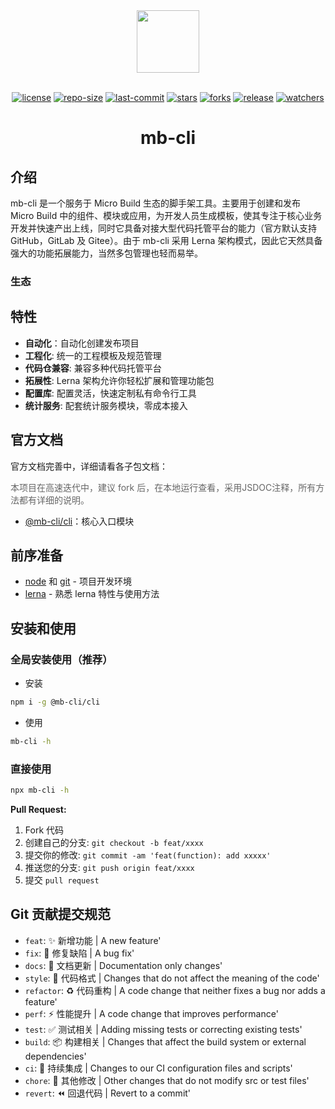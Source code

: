 <div align="center"> <a href="https://github.com/syh-micro-build/mb-cli"> <img width="100" src="./public/logo.png"> </a> <br> <br>

[![license](https://img.shields.io/github/license/syh-micro-build/mb-cli.svg)](LICENSE) [![repo-size](https://img.shields.io/github/repo-size/syh-micro-build/mb-cli.svg)](repo-size) [![last-commit](https://img.shields.io/github/last-commit/syh-micro-build/mb-cli.svg)](last-commit) [![stars](https://img.shields.io/github/stars/syh-micro-build/mb-cli.svg)](stars) [![forks](https://img.shields.io/github/forks/syh-micro-build/mb-cli.svg)](forks) [![release](https://img.shields.io/github/release/syh-micro-build/mb-cli.svg)](release) [![watchers](https://img.shields.io/github/watchers/syh-micro-build/mb-cli.svg)](watchers)

<h1>mb-cli</h1>
</div>

## 介绍

mb-cli 是一个服务于 Micro Build 生态的脚手架工具。主要用于创建和发布 Micro Build 中的组件、模块或应用，为开发人员生成模板，使其专注于核心业务开发并快速产出上线，同时它具备对接大型代码托管平台的能力（官方默认支持GitHub，GitLab 及 Gitee）。由于 mb-cli 采用 Lerna 架构模式，因此它天然具备强大的功能拓展能力，当然多包管理也轻而易举。

### 生态


## 特性

- **自动化**：自动化创建发布项目
- **工程化**: 统一的工程模板及规范管理
- **代码仓兼容**: 兼容多种代码托管平台
- **拓展性**: Lerna 架构允许你轻松扩展和管理功能包
- **配置库**: 配置灵活，快速定制私有命令行工具
- **统计服务**: 配套统计服务模块，零成本接入

## 官方文档

官方文档完善中，详细请看各子包文档：
<p style="color:#666">本项目在高速迭代中，建议 fork 后，在本地运行查看，采用JSDOC注释，所有方法都有详细的说明。</p>

- [@mb-cli/cli](/core/cli/README.md)：核心入口模块
 
## 前序准备

- [node](http://nodejs.org/) 和 [git](https://git-scm.com/) - 项目开发环境
- [lerna](https://lerna.js.org/) - 熟悉 lerna 特性与使用方法

## 安装和使用

### 全局安装使用（推荐）

- 安装

```bash
npm i -g @mb-cli/cli
```

- 使用

```bash
mb-cli -h
```

### 直接使用

```bash
npx mb-cli -h
```

 
**Pull Request:**

1. Fork 代码
2. 创建自己的分支: `git checkout -b feat/xxxx`
3. 提交你的修改: `git commit -am 'feat(function): add xxxxx'`
4. 推送您的分支: `git push origin feat/xxxx`
5. 提交 `pull request`

## Git 贡献提交规范

- `feat`: ✨ 新增功能 | A new feature'
- `fix`: 🐛 修复缺陷 | A bug fix'
- `docs`: 📝 文档更新 | Documentation only changes'
- `style`: 💄 代码格式 | Changes that do not affect the meaning of the code'
- `refactor`: ♻️ 代码重构 | A code change that neither fixes a bug nor adds a feature'
- `perf`: ⚡️ 性能提升 | A code change that improves performance'
- `test`: ✅ 测试相关 | Adding missing tests or correcting existing tests'
- `build`: 📦️ 构建相关 | Changes that affect the build system or external dependencies'
- `ci`: 🎡 持续集成 | Changes to our CI configuration files and scripts'
- `chore`: 🔨 其他修改 | Other changes that do not modify src or test files'
- `revert`: ⏪️ 回退代码 | Revert to a commit'